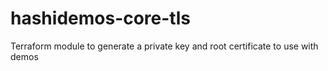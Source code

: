 # hashidemos-core-tls

Terraform module to generate a private key and root certificate to use with demos
